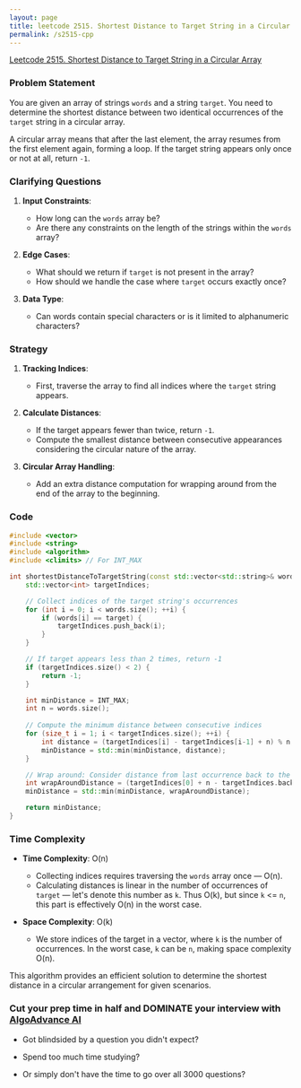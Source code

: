 ```yaml
---
layout: page
title: leetcode 2515. Shortest Distance to Target String in a Circular Array
permalink: /s2515-cpp
---
```

[Leetcode 2515. Shortest Distance to Target String in a Circular Array](https://algoadvance.github.io/algoadvance/l2515)
### Problem Statement

You are given an array of strings `words` and a string `target`. You need to determine the shortest distance between two identical occurrences of the `target` string in a circular array. 

A circular array means that after the last element, the array resumes from the first element again, forming a loop. If the target string appears only once or not at all, return `-1`.

### Clarifying Questions

1. **Input Constraints**:
   - How long can the `words` array be?
   - Are there any constraints on the length of the strings within the `words` array?

2. **Edge Cases**:
   - What should we return if `target` is not present in the array?
   - How should we handle the case where `target` occurs exactly once?

3. **Data Type**:
   - Can words contain special characters or is it limited to alphanumeric characters?

### Strategy

1. **Tracking Indices**:
   - First, traverse the array to find all indices where the `target` string appears. 
   
2. **Calculate Distances**:
   - If the target appears fewer than twice, return `-1`.
   - Compute the smallest distance between consecutive appearances considering the circular nature of the array.
   
3. **Circular Array Handling**:
   - Add an extra distance computation for wrapping around from the end of the array to the beginning.

### Code

```cpp
#include <vector>
#include <string>
#include <algorithm>
#include <climits> // For INT_MAX

int shortestDistanceToTargetString(const std::vector<std::string>& words, const std::string& target) {
    std::vector<int> targetIndices;

    // Collect indices of the target string's occurrences
    for (int i = 0; i < words.size(); ++i) {
        if (words[i] == target) {
            targetIndices.push_back(i);
        }
    }

    // If target appears less than 2 times, return -1
    if (targetIndices.size() < 2) {
        return -1;
    }

    int minDistance = INT_MAX;
    int n = words.size();
    
    // Compute the minimum distance between consecutive indices
    for (size_t i = 1; i < targetIndices.size(); ++i) {
        int distance = (targetIndices[i] - targetIndices[i-1] + n) % n;
        minDistance = std::min(minDistance, distance);
    }

    // Wrap around: Consider distance from last occurrence back to the first occurrence
    int wrapAroundDistance = (targetIndices[0] + n - targetIndices.back()) % n;
    minDistance = std::min(minDistance, wrapAroundDistance);

    return minDistance;
}
```

### Time Complexity

- **Time Complexity**: O(n)
  - Collecting indices requires traversing the `words` array once — O(n).
  - Calculating distances is linear in the number of occurrences of `target` — let's denote this number as `k`. Thus O(k), but since `k` <= `n`, this part is effectively O(n) in the worst case.

- **Space Complexity**: O(k)
  - We store indices of the target in a vector, where `k` is the number of occurrences. In the worst case, `k` can be `n`, making space complexity O(n).

This algorithm provides an efficient solution to determine the shortest distance in a circular arrangement for given scenarios.


### Cut your prep time in half and DOMINATE your interview with [AlgoAdvance AI](https://algoAdvance.com)

- Got blindsided by a question you didn't expect?

- Spend too much time studying?

- Or simply don't have the time to go over all 3000 questions?

